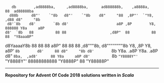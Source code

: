        db        ,ad8888ba,     ,ad8888ba,      ad888888b,    ,a8888a,        88  ad88888ba 
      d88b      d8"'    `"8b   d8"'    `"8b    d8"     "88  ,8P"'  `"Y8,    ,d88 d8"     "8b
     d8'`8b    d8'        `8b d8'                      a8P ,8P        Y8, 888888 Y8a     a8P
    d8'  `8b   88          88 88                    ,d8P"  88          88     88  "Y8aaa8P" 
   d8YaaaaY8b  88          88 88                  a8P"     88          88     88  ,d8"""8b, 
  d8""""""""8b Y8,        ,8P Y8,               a8P'       `8b        d8'     88 d8"     "8b
 d8'        `8b Y8a.    .a8P   Y8a.    .a8P    d8"          `8ba,  ,ad8'      88 Y8a     a8P
d8'          `8b `"Y8888Y"'     `"Y8888Y"'     88888888888    "Y8888P"        88  "Y88888P" 
                                                                                            
                                                                                            
---
**Repository for Advent Of Code 2018 solutions written in _Scala_** 
